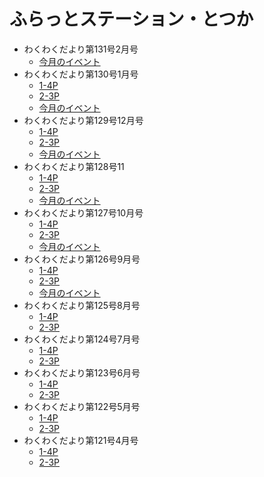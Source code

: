 # ふらっとステーション・とつか
- わくわくだより第131号2月号
  - [今月のイベント](https://furatto-totsuka.com/wp/download/eventcalendar202502/?wpdmdl=3330&refresh=67c2c410020861740817424)
- わくわくだより第130号1月号
  - [1-4P](https://furatto-totsuka.com/wp/download/newsletter202501_1-4p/?wpdmdl=3310&refresh=67949cd893cd41737792728)
  - [2-3P](https://furatto-totsuka.com/wp/download/newsletter202501_2-3p/?wpdmdl=3311&refresh=67949cd99bfb81737792729)
  - [今月のイベント](https://furatto-totsuka.com/wp/download/eventcalendar202501/?wpdmdl=3312&refresh=67949cd9a12bf1737792729)
- わくわくだより第129号12月号
  - [1-4P](https://furatto-totsuka.com/wp/download/newsletter202412_1-4p/?wpdmdl=3301&refresh=674ad27335e321732956787)
  - [2-3P](https://furatto-totsuka.com/wp/download/newsletter202412_2-3p/?wpdmdl=3302&refresh=674ad273e4e7d1732956787)
  - [今月のイベント](https://furatto-totsuka.com/wp/download/eventcalendar202412/?wpdmdl=3296&refresh=674ad273ea3d41732956787)
- わくわくだより第128号11
  - [1-4P](https://furatto-totsuka.com/wp/download/newsletter202411_1-4p/?wpdmdl=3281&refresh=6725bf2e826561730527022)
  - [2-3P](https://furatto-totsuka.com/wp/download/newsletter202411_2-3p/?wpdmdl=3282&refresh=6725bf2f552fc1730527023)
  - [今月のイベント](https://furatto-totsuka.com/wp/download/eventcaledar202411/?wpdmdl=3283&refresh=6725bf2f58f0d1730527023)
- わくわくだより第127号10月号
  - [1-4P](https://furatto-totsuka.com/wp/download/newsletter202410_1%ef%bc%8d4p/?wpdmdl=3264&refresh=67134b8ccf8e51729317772)
  - [2-3P](https://furatto-totsuka.com/wp/download/newsletter202410_2-3p/?wpdmdl=3265&refresh=67134b8dcb9a21729317773)
  - [今月のイベント](https://furatto-totsuka.com/wp/download/eventcaledar202410/?wpdmdl=3268&refresh=67134b8dd10711729317773)
- わくわくだより第126号9月号
  - [1-4P](https://furatto-totsuka.com/wp/download/newsletter202409_1-4p/?wpdmdl=3255&refresh=66d5c0282e4651725284392)
  - [2-3P](https://furatto-totsuka.com/wp/download/newsletter202409_2-3p/?wpdmdl=3251&refresh=66d5c028377291725284392)
  - [今月のイベント](https://furatto-totsuka.com/wp/download/eventcalendar202409/?wpdmdl=3252&refresh=66d5c028402461725284392)
- わくわくだより第125号8月号
  - [1-4P](https://furatto-totsuka.com/wp/download/newsletter202408_1-4p/?wpdmdl=3195&refresh=66d5b77a3082d1725282170)
  - [2-3P](https://furatto-totsuka.com/wp/download/newsletter202408_2-3p/?wpdmdl=3199&refresh=66d5b77a303261725282170)
- わくわくだより第124号7月号
  - [1-4P](https://furatto-totsuka.com/wp/download/newsletter202407_1-4p/?wpdmdl=3186&refresh=66d5b77a313451725282170)
  - [2-3P](https://furatto-totsuka.com/wp/download/newsletter202407_2-3p/?wpdmdl=3187&refresh=66d5b77a30e061725282170)
- わくわくだより第123号6月号
  - [1-4P](https://furatto-totsuka.com/wp/download/newsletter202406_1-4p/?wpdmdl=3170&refresh=66d5b77a31e0a1725282170)
  - [2-3P](https://furatto-totsuka.com/wp/download/newsletter202406_2-3p/?wpdmdl=3171&refresh=66d5b77a319561725282170)
- わくわくだより第122号5月号
  - [1-4P](https://furatto-totsuka.com/wp/download/newsletter202405_1-4p/?wpdmdl=3157&refresh=66d5b77a324011725282170)
  - [2-3P](https://furatto-totsuka.com/wp/download/newsletter202405_2-3p/?wpdmdl=3156&refresh=66d5b77a327d41725282170)
- わくわくだより第121号4月号
  - [1-4P](https://furatto-totsuka.com/wp/download/newsletter202404_1-4p-2/?wpdmdl=3145&refresh=66d5b77a32faa1725282170)
  - [2-3P](https://furatto-totsuka.com/wp/download/newsletter202404_2-3p/?wpdmdl=3148&refresh=66d5b77a32bdc1725282170)